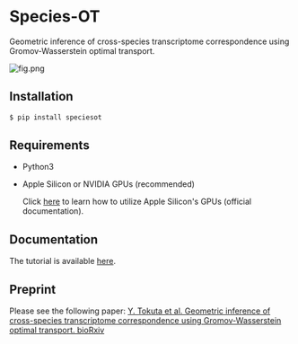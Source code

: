 # Species-OT

[](
[![Downloads](https://static.pepy.tech/badge/scegot)](https://pepy.tech/project/speciesot)
)

Geometric inference of cross-species transcriptome correspondence using Gromov-Wasserstein optimal transport.

![fig.png](./docs/_static/fig.png)

## Installation

```sh
$ pip install speciesot
```

## Requirements

- Python3
- Apple Silicon or NVIDIA GPUs (recommended)

  Click [here](https://developer.apple.com/metal/jax/) to learn how to utilize Apple Silicon's GPUs (official documentation).

## Documentation

The tutorial is available [here](https://yuyatokuta.github.io/Species-OT/).

## Preprint

Please see the following paper:
[Y. Tokuta et al. Geometric inference of cross-species transcriptome correspondence using Gromov-Wasserstein optimal transport. bioRxiv](https://doi.org/)
